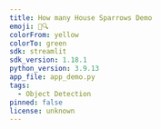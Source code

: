 ```yaml
---
title: How many House Sparrows Demo
emoji: 🏡🔍
colorFrom: yellow
colorTo: green
sdk: streamlit
sdk_version: 1.18.1
python_version: 3.9.13
app_file: app_demo.py
tags:
  - Object Detection
pinned: false
license: unknown
---
```


